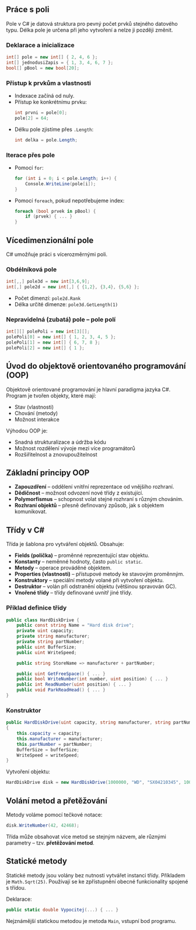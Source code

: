 ## Práce s poli

Pole v C# je datová struktura pro pevný počet prvků stejného datového typu. Délka pole je určena při jeho vytvoření a nelze ji později změnit.

### Deklarace a inicializace
```csharp
int[] pole = new int[] { 2, 4, 6 };
int[] jednodusiZapis = { 1, 3, 4, 6, 7 };
bool[] pBool = new bool[20];
```

### Přístup k prvkům a vlastnosti
- Indexace začíná od nuly.
- Přístup ke konkrétnímu prvku:
  ```csharp
  int prvni = pole[0];
  pole[2] = 64;
  ```
- Délku pole zjistíme přes `.Length`:
  ```csharp
  int delka = pole.Length;
  ```

### Iterace přes pole
- Pomocí `for`:
  ```csharp
  for (int i = 0; i < pole.Length; i++) {
      Console.WriteLine(pole[i]);
  }
  ```
- Pomocí `foreach`, pokud nepotřebujeme index:
  ```csharp
  foreach (bool prvek in pBool) {
      if (prvek) { ... }
  }
  ```

## Vícedimenzionální pole

C# umožňuje práci s vícerozměrnými poli.

### Obdélníková pole
```csharp
int[,,] pole3d = new int[3,6,9];
int[,] pole2d = new int[,] { {1,2}, {3,4}, {5,6} };
```
- Počet dimenzí: `pole2d.Rank`
- Délka určité dimenze: `pole3d.GetLength(1)`

### Nepravidelná (zubatá) pole – pole polí
```csharp
int[][] polePoli = new int[3][];
polePoli[0] = new int[] { 1, 2, 3, 4, 5 };
polePoli[1] = new int[] { 6, 7, 8 };
polePoli[2] = new int[] { 1 };
```

## Úvod do objektově orientovaného programování (OOP)

Objektově orientované programování je hlavní paradigma jazyka C#. Program je tvořen objekty, které mají:

- Stav (vlastnosti)
- Chování (metody)
- Možnost interakce

Výhodou OOP je:
- Snadná strukturalizace a údržba kódu
- Možnost rozdělení vývoje mezi více programátorů
- Rozšiřitelnost a znovupoužitelnost

## Základní principy OOP

- **Zapouzdření** – oddělení vnitřní reprezentace od vnějšího rozhraní.
- **Dědičnost** – možnost odvození nové třídy z existující.
- **Polymorfismus** – schopnost volat stejné rozhraní s různým chováním.
- **Rozhraní objektů** – přesně definovaný způsob, jak s objektem komunikovat.

## Třídy v C#

Třída je šablona pro vytváření objektů. Obsahuje:

- **Fields (polička)** – proměnné reprezentující stav objektu.
- **Konstanty** – neměnné hodnoty, často `public static`.
- **Metody** – operace prováděné objektem.
- **Properties (vlastnosti)** – přístupové metody ke stavovým proměnným.
- **Konstruktory** – speciální metody volané při vytvoření objektu.
- **Destruktor** – volán při odstranění objektu (většinou spravován GC).
- **Vnořené třídy** – třídy definované uvnitř jiné třídy.

### Příklad definice třídy
```csharp
public class HardDiskDrive {
    public const string Name = "Hard disk drive";
    private uint capacity;
    private string manufacturer;
    private string partNumber;
    public uint BufferSize;
    public uint WriteSpeed;

    public string StoreName => manufacturer + partNumber;

    public uint GetFreeSpace() { ... }
    public bool WriteNumber(int number, uint position) { ... }
    public int ReadNumber(uint position) { ... }
    public void ParkReadHead() { ... }
}
```

### Konstruktor
```csharp
public HardDiskDrive(uint capacity, string manufacturer, string partNumber, uint bufferSize, uint writeSpeed)
{
    this.capacity = capacity;
    this.manufacturer = manufacturer;
    this.partNumber = partNumber;
    BufferSize = bufferSize;
    WriteSpeed = writeSpeed;
}
```
Vytvoření objektu:
```csharp
HardDiskDrive disk = new HardDiskDrive(1000000, "WD", "SX04210345", 1000, 10000);
```

## Volání metod a přetěžování

Metody voláme pomocí tečkové notace:
```csharp
disk.WriteNumber(42, 42468);
```

Třída může obsahovat více metod se stejným názvem, ale různými parametry – tzv. **přetěžování metod**.

## Statické metody

Statické metody jsou volány bez nutnosti vytvářet instanci třídy. Příkladem je `Math.Sqrt(25)`. Používají se ke zpřístupnění obecné funkcionality spojené s třídou.

Deklarace:
```csharp
public static double Vypocitej(...) { ... }
```

Nejznámější statickou metodou je metoda `Main`, vstupní bod programu.

